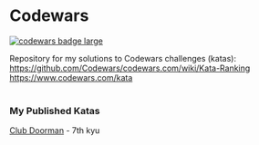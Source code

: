 # Codewars
<a target="_blank" href="https://www.codewars.com/users/brudolce"><img src="https://www.codewars.com/users/brudolce/badges/large" alt="codewars badge large" /></a>

Repository for my solutions to Codewars challenges (katas): </br>
https://github.com/Codewars/codewars.com/wiki/Kata-Ranking </br>
https://www.codewars.com/kata </br>
</br>

### My Published Katas
<a href="https://www.codewars.com/kata/5c563cb78dac1951c2d60f01"> Club Doorman</a> - 7th kyu
